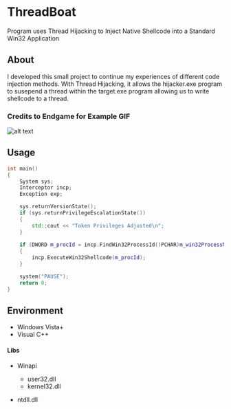 # ThreadBoat
Program uses Thread Hijacking to Inject Native Shellcode into a Standard Win32 Application

## About 
I developed this small project to continue my experiences of different code injection methods.
With Thread Hijacking, it allows the hijacker.exe program to susepend a thread within the target.exe program
allowing us to write shellcode to a thread.

### Credits to Endgame for Example GIF
![alt text](https://www.endgame.com/sites/default/files/threadexecution_.gif)

## Usage
```cpp
int main()
{
	System sys;
	Interceptor incp;
	Exception exp;

	sys.returnVersionState();
	if (sys.returnPrivilegeEscalationState())
	{
		std::cout << "Token Privileges Adjusted\n";
	}
	
	if (DWORD m_procId = incp.FindWin32ProcessId((PCHAR)m_win32ProcessName))
	{
		incp.ExecuteWin32Shellcode(m_procId);
	}

	system("PAUSE");
	return 0;
}
```

## Environment
- Windows Vista+ 
- Visual C++
#### Libs
- Winapi
  - user32.dll
  - kernel32.dll

- ntdll.dll
